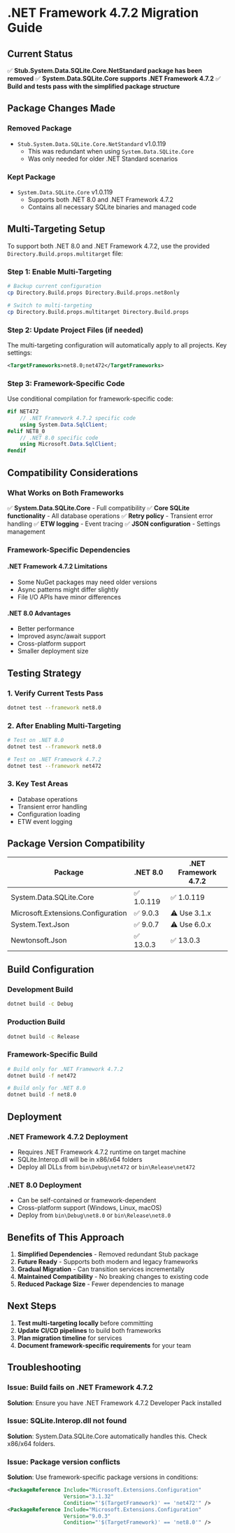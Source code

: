 # .NET Framework 4.7.2 Migration Guide

## Current Status

✅ **Stub.System.Data.SQLite.Core.NetStandard package has been removed**
✅ **System.Data.SQLite.Core supports .NET Framework 4.7.2**
✅ **Build and tests pass with the simplified package structure**

## Package Changes Made

### Removed Package
- `Stub.System.Data.SQLite.Core.NetStandard` v1.0.119
  - This was redundant when using `System.Data.SQLite.Core`
  - Was only needed for older .NET Standard scenarios

### Kept Package
- `System.Data.SQLite.Core` v1.0.119
  - Supports both .NET 8.0 and .NET Framework 4.7.2
  - Contains all necessary SQLite binaries and managed code

## Multi-Targeting Setup

To support both .NET 8.0 and .NET Framework 4.7.2, use the provided `Directory.Build.props.multitarget` file:

### Step 1: Enable Multi-Targeting

```bash
# Backup current configuration
cp Directory.Build.props Directory.Build.props.net8only

# Switch to multi-targeting
cp Directory.Build.props.multitarget Directory.Build.props
```

### Step 2: Update Project Files (if needed)

The multi-targeting configuration will automatically apply to all projects. Key settings:

```xml
<TargetFrameworks>net8.0;net472</TargetFrameworks>
```

### Step 3: Framework-Specific Code

Use conditional compilation for framework-specific code:

```csharp
#if NET472
    // .NET Framework 4.7.2 specific code
    using System.Data.SqlClient;
#elif NET8_0
    // .NET 8.0 specific code
    using Microsoft.Data.SqlClient;
#endif
```

## Compatibility Considerations

### What Works on Both Frameworks

✅ **System.Data.SQLite.Core** - Full compatibility
✅ **Core SQLite functionality** - All database operations
✅ **Retry policy** - Transient error handling
✅ **ETW logging** - Event tracing
✅ **JSON configuration** - Settings management

### Framework-Specific Dependencies

#### .NET Framework 4.7.2 Limitations
- Some NuGet packages may need older versions
- Async patterns might differ slightly
- File I/O APIs have minor differences

#### .NET 8.0 Advantages
- Better performance
- Improved async/await support
- Cross-platform support
- Smaller deployment size

## Testing Strategy

### 1. Verify Current Tests Pass
```bash
dotnet test --framework net8.0
```

### 2. After Enabling Multi-Targeting
```bash
# Test on .NET 8.0
dotnet test --framework net8.0

# Test on .NET Framework 4.7.2
dotnet test --framework net472
```

### 3. Key Test Areas
- Database operations
- Transient error handling
- Configuration loading
- ETW event logging

## Package Version Compatibility

| Package | .NET 8.0 | .NET Framework 4.7.2 |
|---------|----------|---------------------|
| System.Data.SQLite.Core | ✅ 1.0.119 | ✅ 1.0.119 |
| Microsoft.Extensions.Configuration | ✅ 9.0.3 | ⚠️ Use 3.1.x |
| System.Text.Json | ✅ 9.0.7 | ⚠️ Use 6.0.x |
| Newtonsoft.Json | ✅ 13.0.3 | ✅ 13.0.3 |

## Build Configuration

### Development Build
```bash
dotnet build -c Debug
```

### Production Build
```bash
dotnet build -c Release
```

### Framework-Specific Build
```bash
# Build only for .NET Framework 4.7.2
dotnet build -f net472

# Build only for .NET 8.0
dotnet build -f net8.0
```

## Deployment

### .NET Framework 4.7.2 Deployment
- Requires .NET Framework 4.7.2 runtime on target machine
- SQLite.Interop.dll will be in x86/x64 folders
- Deploy all DLLs from `bin\Debug\net472` or `bin\Release\net472`

### .NET 8.0 Deployment
- Can be self-contained or framework-dependent
- Cross-platform support (Windows, Linux, macOS)
- Deploy from `bin\Debug\net8.0` or `bin\Release\net8.0`

## Benefits of This Approach

1. **Simplified Dependencies** - Removed redundant Stub package
2. **Future Ready** - Supports both modern and legacy frameworks
3. **Gradual Migration** - Can transition services incrementally
4. **Maintained Compatibility** - No breaking changes to existing code
5. **Reduced Package Size** - Fewer dependencies to manage

## Next Steps

1. **Test multi-targeting locally** before committing
2. **Update CI/CD pipelines** to build both frameworks
3. **Plan migration timeline** for services
4. **Document framework-specific requirements** for your team

## Troubleshooting

### Issue: Build fails on .NET Framework 4.7.2
**Solution**: Ensure you have .NET Framework 4.7.2 Developer Pack installed

### Issue: SQLite.Interop.dll not found
**Solution**: System.Data.SQLite.Core automatically handles this. Check x86/x64 folders.

### Issue: Package version conflicts
**Solution**: Use framework-specific package versions in conditions:
```xml
<PackageReference Include="Microsoft.Extensions.Configuration" 
                  Version="3.1.32" 
                  Condition="'$(TargetFramework)' == 'net472'" />
<PackageReference Include="Microsoft.Extensions.Configuration" 
                  Version="9.0.3" 
                  Condition="'$(TargetFramework)' == 'net8.0'" />
```